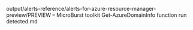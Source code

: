 output/alerts-reference/alerts-for-azure-resource-manager-preview/PREVIEW – MicroBurst toolkit Get-AzureDomainInfo function run detected.md
